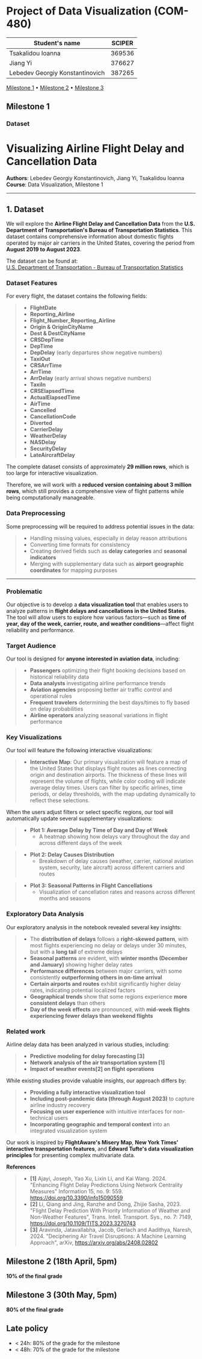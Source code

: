 # Project of Data Visualization (COM-480)

| Student's name | SCIPER |
| -------------- | ------ |
| Tsakalidou Ioanna | 369536|
| Jiang Yi| 376627 |
| Lebedev Georgiy Konstantinovich| 387265|

[Milestone 1](#milestone-1) • [Milestone 2](#milestone-2) • [Milestone 3](#milestone-3)

## Milestone 1

### Dataset

# Visualizing Airline Flight Delay and Cancellation Data

**Authors**: Lebedev Georgiy Konstantinovich, Jiang Yi, Tsakalidou Ioanna  
**Course**: Data Visualization, Milestone 1  

---

## 1. Dataset

We will explore the **Airline Flight Delay and Cancellation Data** from the **U.S. Department of Transportation's Bureau of Transportation Statistics**. This dataset contains comprehensive information about domestic flights operated by major air carriers in the United States, covering the period from **August 2019 to August 2023**.  

The dataset can be found at:  
[U.S. Department of Transportation - Bureau of Transportation Statistics](https://www.transtats.bts.gov/)

### **Dataset Features**
For every flight, the dataset contains the following fields:

> - **FlightDate**  
> - **Reporting_Airline**  
> - **Flight_Number_Reporting_Airline**  
> - **Origin & OriginCityName**  
> - **Dest & DestCityName**  
> - **CRSDepTime**  
> - **DepTime**  
> - **DepDelay** (early departures show negative numbers)  
> - **TaxiOut**  
> - **CRSArrTime**  
> - **ArrTime**  
> - **ArrDelay** (early arrival shows negative numbers)  
> - **TaxiIn**  
> - **CRSElapsedTime**  
> - **ActualElapsedTime**  
> - **AirTime**  
> - **Cancelled**  
> - **CancellationCode**  
> - **Diverted**  
> - **CarrierDelay**  
> - **WeatherDelay**  
> - **NASDelay**  
> - **SecurityDelay**  
> - **LateAircraftDelay**  

The complete dataset consists of approximately **29 million rows**, which is too large for interactive visualization.  

Therefore, we will work with a **reduced version containing about 3 million rows**, which still provides a comprehensive view of flight patterns while being computationally manageable.

### **Data Preprocessing**
Some preprocessing will be required to address potential issues in the data:

> - Handling missing values, especially in delay reason attributions  
> - Converting time formats for consistency  
> - Creating derived fields such as **delay categories** and **seasonal indicators**  
> - Merging with supplementary data such as **airport geographic coordinates** for mapping purposes  

---
### Problematic

Our objective is to develop a **data visualization tool** that enables users to analyze patterns in **flight delays and cancellations in the United States**. The tool will allow users to explore how various factors—such as **time of year, day of the week, carrier, route, and weather conditions**—affect flight reliability and performance.

### **Target Audience**
Our tool is designed for **anyone interested in aviation data**, including:

> - **Passengers** optimizing their flight booking decisions based on historical reliability data  
> - **Data analysts** investigating airline performance trends  
> - **Aviation agencies** proposing better air traffic control and operational rules  
> - **Frequent travelers** determining the best days/times to fly based on delay probabilities  
> - **Airline operators** analyzing seasonal variations in flight performance  

### **Key Visualizations**
Our tool will feature the following interactive visualizations:

> - **Interactive Map**: Our primary visualization will feature a map of the United States that displays flight routes as lines connecting origin and destination airports. The thickness of these lines will represent the volume of flights, while color coding will indicate average delay times. Users can filter by specific airlines, time periods, or delay thresholds, with the map updating dynamically to reflect these selections.  

When the users adjust filters or select specific regions, our tool will automatically update several supplementary visualizations:

> - **Plot 1: Average Delay by Time of Day and Day of Week**  
>   - A heatmap showing how delays vary throughout the day and across different days of the week  

> - **Plot 2: Delay Causes Distribution**  
>   - Breakdown of delay causes (weather, carrier, national aviation system, security, late aircraft) across different carriers and routes  

> - **Plot 3: Seasonal Patterns in Flight Cancellations**  
>   - Visualization of cancellation rates and reasons across different months and seasons  

### Exploratory Data Analysis

Our exploratory analysis in the notebook revealed several key insights:

> - The **distribution of delays** follows a **right-skewed pattern**, with most flights experiencing no delay or delays under 30 minutes, but with a **long tail** of extreme delays  
> - **Seasonal patterns** are evident, with **winter months (December and January)** showing higher delay rates  
> - **Performance differences** between major carriers, with some consistently **outperforming others in on-time arrival**  
> - **Certain airports and routes** exhibit significantly higher delay rates, indicating potential localized factors  
> - **Geographical trends** show that some regions experience **more consistent delays** than others  
> - **Day of the week effects** are pronounced, with **mid-week flights experiencing fewer delays than weekend flights**  

### Related work

Airline delay data has been analyzed in various studies, including:

> - **Predictive modeling for delay forecasting [3]**  
> - **Network analysis of the air transportation system [1]**  
> - **Impact of weather events[2] on flight operations**  

While existing studies provide valuable insights, our approach differs by:

> - **Providing a fully interactive visualization tool**  
> - **Including post-pandemic data (through August 2023)** to capture airline industry recovery  
> - **Focusing on user experience** with intuitive interfaces for non-technical users  
> - **Incorporating geographic and temporal context** into an integrated visualization system  

Our work is inspired by **FlightAware's Misery Map**, **New York Times' interactive transportation features**, and **Edward Tufte's data visualization principles** for presenting complex multivariate data.

**References**  
> - **[1]**  Ajayi, Joseph, Yao Xu, Lixin Li, and Kai Wang. 2024. "Enhancing Flight Delay Predictions Using Network Centrality Measures" Information 15, no. 9: 559. https://doi.org/10.3390/info15090559
> - **[2]**  Li, Qiang and Jing, Ranzhe and Dong, Zhijie Sasha, 2023. "Flight Delay Prediction With Priority Information of Weather and Non-Weather Features", Trans. Intell. Transport. Sys., no. 7: 7149, https://doi.org/10.1109/TITS.2023.3270743
> - **[3]**  Aravinda, Jatavallabha, Jacob, Gerlach and Aadithya, Naresh, 2024. "Deciphering Air Travel Disruptions: A Machine Learning Approach", arXiv, https://arxiv.org/abs/2408.02802


## Milestone 2 (18th April, 5pm)

**10% of the final grade**


## Milestone 3 (30th May, 5pm)

**80% of the final grade**


## Late policy

- < 24h: 80% of the grade for the milestone
- < 48h: 70% of the grade for the milestone

